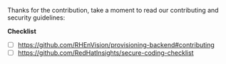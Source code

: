Thanks for the contribution, take a moment to read our contributing and security guidelines:

**Checklist**
- [ ] https://github.com/RHEnVision/provisioning-backend#contributing
- [ ] https://github.com/RedHatInsights/secure-coding-checklist
